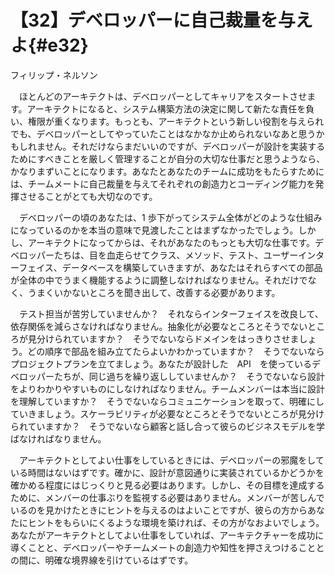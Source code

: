 # 【32】デベロッパーに自己裁量を与えよ{#e32}

<div class="author">フィリップ・ネルソン</div>

　ほとんどのアーキテクトは、デベロッパーとしてキャリアをスタートさせます。アーキテクトになると、システム構築方法の決定に関して新たな責任を負い、権限が重くなります。もっとも、アーキテクトという新しい役割を与えられでも、デベロッパーとしてやっていたことはなかなか止められないなあと思うかもしれません。それだけならまだいいのですが、デベロッパーが設計を実装するためにすべきことを厳しく管理することが自分の大切な仕事だと思うようなら、かなりまずいことになります。あなたとあなたのチームに成功をもたらすためには、チームメートに自己裁量を与えてそれぞれの創造力とコーディング能力を発揮させることがとても大切なのです。

　デベロッパーの頃のあなたは、1 歩下がってシステム全体がどのような仕組みになっているのかを本当の意味で見渡したことはまずなかったでしょう。しかし、アーキテクトになってからは、それがあなたのもっとも大切な仕事です。デベロッパーたちは、目を血走らせてクラス、メソッド、テスト、ユーザーインターフェイス、データベースを構築していきますが、あなたはそれらすべての部品が全体の中でうまく機能するように調整しなければなりません。それだけでなく、うまくいかないところを聞き出して、改善する必要があります。

　テスト担当が苦労していませんか？　それならインターフェイスを改良して、依存関係を減らさなければなりません。抽象化が必要なところとそうでないところが見分けられていますか？　そうでないならドメインをはっきりさせましょう。どの順序で部品を組み立てたらよいかわかっていますか？　そうでないならプロジェクトプランを立てましょう。あなたが設計した　API　を使っているデベロッパーたちが、同じ過ちを繰り返ししていませんか？　そうでないなら設計をよりわかりやすいものにしなければなりません。チームメンバーは本当に設計を理解していますか？　そうでないならコミュニケーションを取って、明確にしていきましょう。スケーラビリティが必要なところとそうでないところが見分けられていますか？　そうでないなら顧客と話し合って彼らのビジネスモデルを学ばなければなりません。

　アーキテクトとしてよい仕事をしているときには、デベロッパーの邪魔をしている時間はないはずです。確かに、設計が意図通りに実装されているかどうかを確かめる程度にはじっくりと見る必要はあります。しかし、その目標を達成するために、メンバーの仕事ぶりを監視する必要はありません。メンバーが苦しんでいるのを見かけたときにヒントを与えるのはよいことですが、彼らの方からあなたにヒントをもらいにくるような環境を築ければ、その方がなおよいでしょう。あなたがアーキテクトとしてよい仕事をしていれば、アーキテクチャーを成功に導くことと、デベロッパーやチームメートの創造力や知性を押さえつけることとの間に、明確な境界線を引けているはずです。
